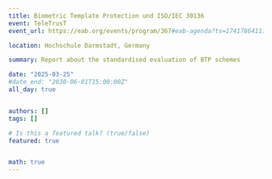 ```yaml
---
title: Biometric Template Protection und ISO/IEC 30136
event: TeleTrusT
event_url: https://eab.org/events/program/367#eab-agenda?ts=1741786411181

location: Hochschule Darmstadt, Germany

summary: Report about the standardised evaluation of BTP schemes

date: "2025-03-25"
#date_end: "2030-06-01T15:00:00Z"
all_day: true


authors: []
tags: []

# Is this a featured talk? (true/false)
featured: true


math: true
---
```

